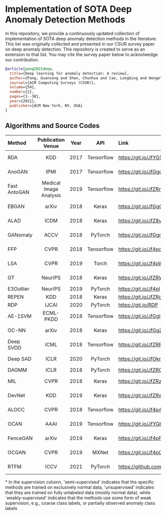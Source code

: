 # Implementation of SOTA Deep Anomaly Detection Methods
In this repository, we provide a continuously updated collection of implementation of SOTA deep anomaly detection methods in the literature. This list was originally collected and presented in our CSUR survey paper on deep anomaly detection. This repository is created to serve as an extension to that list. You may cite the survey paper below to acknolwedge our contribution. 
```bibtex
@article{pang2021deep,
  title={Deep learning for anomaly detection: A review},
  author={Pang, Guansong and Shen, Chunhua and Cao, Longbing and Hengel, Anton Van Den},
  journal={ACM Computing Surveys (CSUR)},
  volume={54},
  number={2},
  pages={1--38},
  year={2021},
  publisher={ACM New York, NY, USA}
}
```

## Algorithms and Source Codes


| Method | Publication Venue | Year | API | Link | Supervision*|
| :----------- | :-----------: | :-----------: | :-----------: | :----------- |:----------- |
|RDA|KDD| 2017|	Tensorflow|	https://git.io/JfYG5 | Semi-supervised|
|AnoGAN| IPMI|2017|	Tensorflow|	https://git.io/JfGgc |Semi-supervised|
|Fast AntoGAN|Medical Image Analysis|2019|	Tensorflow|	https://git.io/JfZRn |Semi-supervised|
|EBGAN|arXiv|2018|	Keras|	https://git.io/JfGgG |Semi-supervised|
|ALAD	|ICDM|2018|	Keras|	https://git.io/JfZ8v |Semi-supervised|
|GANomaly|ACCV|2018|	PyTorch|	https://git.io/JfGgn |Semi-supervised|
|FFP|CVPR|2018|Tensorflow|	https://git.io/Jf4pc |Semi-supervised|
|LSA| CVPR|2019|	Torch|	https://git.io/Jf4pW |Semi-supervised|
|GT| NeurIPS|2018|	Keras|	https://git.io/JfZRW |Semi-supervised|
|E3Outlier| NeurIPS|2019|	PyTorch|	https://git.io/Jf4pl |Unsupervised|
|REPEN	|KDD|2018|	Keras|	https://git.io/JfZRg |Unsupervised|
|RDP| IJCAI| 2020|PyTorch|	https://git.io/RDP |Unsupervised|
|AE-1SVM	|ECML-PKDD|2018|	Tensorflow	|https://git.io/JfGgl |Unsupervised|
|OC-NN| arXiv|2018|	Keras|	https://git.io/JfGgZ |Semi-supervised|
|Deep SVDD| ICML|2018|	Tensorflow	|https://git.io/JfZRR |Semi-supervised|
|Deep SAD	|ICLR|2020|	PyTorch	|https://git.io/JfOkr |Weakly-supervised|
|DAGMM	|ICLR|2018|	PyTorch|	https://git.io/JfZR0 |Unsupervised|
|MIL| CVPR|2018|	Keras	|https://git.io/JfZRz |Weakly-supervised|
|DevNet| KDD|2019|	Keras|	https://git.io/JfZRw |Weakly-supervised|
|ALOCC	|CVPR|2018|	Tensorflow|	https://git.io/Jf4p4 |Semi-supervised|
|OCAN	|AAAI|2019|	Tensorflow|	https://git.io/JfYGb |Semi-supervised|
|FenceGAN|arXiv|2019|	Keras|	https://git.io/Jf4pR |Semi-supervised|
|OCGAN|CVPR|2019|	MXNet|	https://git.io/Jf4p0 |Semi-supervised|
|RTFM|ICCV|2021|PyTorch|https://github.com/tianyu0207/RTFM| Weakly-supervised|

\* In the supervision column, 'semi-supervised' indicates that the specific methods are trained on exclusively normal data, 'unsupervised' indicates that they are trained on fully unlabeled data (mostly normal data), while `weakly-supervised' indicates that the methods use some form of weak supervision, e.g., coarse class labels, or partially observed anomaly class labels

